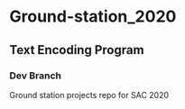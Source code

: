 # Ground-station_2020
## Text Encoding Program
### Dev Branch
Ground station projects repo for SAC 2020
